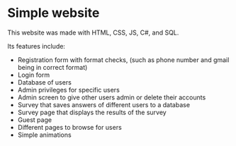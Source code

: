 # Simple website

This website was made with HTML, CSS, JS, C#, and SQL. 

Its features include:
- Registration form with format checks, (such as phone number and gmail being in correct format)
- Login form
- Database of users
- Admin privileges for specific users
- Admin screen to give other users admin or delete their accounts
- Survey that saves answers of different users to a database
- Survey page that displays the results of the survey
- Guest page
- Different pages to browse for users
- Simple animations

